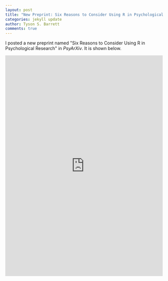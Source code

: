 ```yaml
---
layout: post
title: "New Preprint: Six Reasons to Consider Using R in Psychological Research"
categories: jekyll update
author: Tyson S. Barrett
comments: true
---
```



I posted a new preprint named "Six Reasons to Consider Using R in Psychological Research" in *PsyArXiv*. It is shown below.

<iframe src="https://mfr.osf.io/render?url=https://osf.io/download/5d54f7f3150734001cc486d2/?direct%26mode=render" width="99%" height="700" scrolling="yes" marginheight="0" frameborder="0" allowfullscreen=""></iframe>